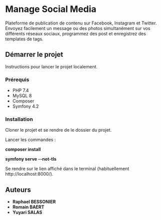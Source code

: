 # Manage Social Media

Plateforme de publication de contenu sur Facebook, Instagram et Twitter. Envoyez facilement un message ou des photos simultanément sur vos différents réseaux sociaux, programmez des post et enregistrez des templates de tags.

## Démarrer le projet

Instructions pour lancer le projet localement.

### Prérequis

- PHP 7.4
- MySQL 8
- Composer
- Symfony 4.2

### Installation

Cloner le projet et se rendre de le dossier du projet.

Lancer les commandes :

**composer install**

**symfony serve --not-tls**

Se rendre sur le lien affiché dans le terminal (habituellement http://localhost:8000/).

## Auteurs

- **Raphael BESSONIER**
- **Romain BAERT**
- **Yuyari SALAS**

